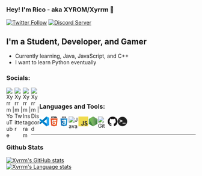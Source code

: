 ### Hey! I'm Rico - aka XYROM/Xyrrm 👋

[![Twitter Follow](https://img.shields.io/twitter/follow/XYROM2?color=1DA1F2&logo=twitter&style=for-the-badge)](https://twitter.com/intent/follow?original_referer=https%3A%2F%2Fgithub.com%2FXyrrm&screen_name=XYROM2)
[![Discord Server](https://img.shields.io/discord/541292308939800576?color=7289DA&label=Discord&logo=discord&style=for-the-badge)](https://discord.gg/rdfK4bf)


## I'm a Student, Developer, and Gamer

- Currently learning, Java, JavaScript, and C++
- I want to learn Python eventually

### Socials:

[<img align="left" alt="Xyrrm | YouTube" width="22px" src="https://i.pinimg.com/originals/de/1c/91/de1c91788be0d791135736995109272a.png" />][youtube]
[<img align="left" alt="Xyrrm | Twitter" width="22px" src="http://assets.stickpng.com/thumbs/580b57fcd9996e24bc43c53e.png" />][twitter]
[<img align="left" alt="Xyrrm | Instagram" width="22px" src="https://www.freepnglogos.com/uploads/instagram-logo-png-transparent-0.png" />][instagram]
[<img align="left" alt="Xyrrm | Discord" width="22px" src="https://www.freepnglogos.com/uploads/discord-logo-png/concours-discord-cartes-voeux-fortnite-france-6.png" />][discord]

<br />

### Languages and Tools:

<img align="left" alt="Visual Studio Code" width="26px" src="https://raw.githubusercontent.com/github/explore/80688e429a7d4ef2fca1e82350fe8e3517d3494d/topics/visual-studio-code/visual-studio-code.png" />
<img align="left" alt="HTML5" width="26px" src="https://raw.githubusercontent.com/github/explore/80688e429a7d4ef2fca1e82350fe8e3517d3494d/topics/html/html.png" />
<img align="left" alt="CSS3" width="26px" src="https://raw.githubusercontent.com/github/explore/80688e429a7d4ef2fca1e82350fe8e3517d3494d/topics/css/css.png" />
<img align="left" alt="Java" width="26px" src="https://cdn4.iconfinder.com/data/icons/logos-and-brands/512/181_Java_logo_logos-512.png" />
<img align="left" alt="JavaScript" width="26px" src="https://raw.githubusercontent.com/github/explore/80688e429a7d4ef2fca1e82350fe8e3517d3494d/topics/javascript/javascript.png" />
<img align="left" alt="Node.js" width="26px" src="https://raw.githubusercontent.com/github/explore/80688e429a7d4ef2fca1e82350fe8e3517d3494d/topics/nodejs/nodejs.png" />
<img align="left" alt="Git" width="26px" src="https://git-scm.com/images/logos/downloads/Git-Icon-1788C.png" />
<img align="left" alt="GitHub" width="26px" src="https://raw.githubusercontent.com/github/explore/78df643247d429f6cc873026c0622819ad797942/topics/github/github.png" />
<img align="left" alt="Terminal" width="26px" src="https://raw.githubusercontent.com/github/explore/80688e429a7d4ef2fca1e82350fe8e3517d3494d/topics/terminal/terminal.png" />

<br />
<br />

---

### Github Stats
[![Xyrrm's GitHub stats](https://github-readme-stats.vercel.app/api?username=xyrrm&show_icons=true&title_color=ce0037&text_color=fff&icon_color=ce0037&bg_color=141518&border_radius=20&hide_border=true&include_all_commits=true&count_private=true)](https://github.com/anuraghazra/github-readme-stats)
<br />
[![Xyrrm's Language stats](https://github-readme-stats.vercel.app/api/top-langs?username=xyrrm&title_color=ce0037&text_color=fff&bg_color=141518&border_radius=20&hide_border=true)](https://github.com/anuraghazra/github-readme-stats)

[twitter]: https://twitter.com/XYROM2
[youtube]: https://www.youtube.com/channel/UCb6spobO5w2cxr69Z-ZgmvA
[instagram]: https://www.instagram.com/unricov
[discord]: https://discord.gg/rdfK4bf
